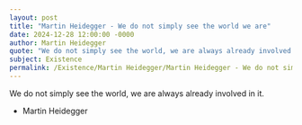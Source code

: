 ```yaml
---
layout: post
title: "Martin Heidegger - We do not simply see the world we are"
date: 2024-12-28 12:00:00 -0000
author: Martin Heidegger
quote: "We do not simply see the world, we are always already involved in it."
subject: Existence
permalink: /Existence/Martin Heidegger/Martin Heidegger - We do not simply see the world we are
---
```


We do not simply see the world, we are always already involved in it.

- Martin Heidegger
